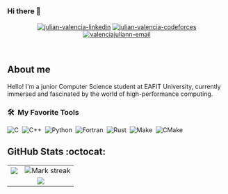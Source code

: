 ###                                                                                                      Hi there 👋

<p align="center">
<a href="https://www.linkedin.com/in/julian-valencia-a48379279" target="_blank"><img align="center" src="https://img.shields.io/badge/LinkedIn-0077B5?style=for-the-badge&logo=linkedin&logoColor=white" alt="julian-valencia-linkedin"/></a>
<a href="https://codeforces.com/profile/IBluejSupremacy" target="_blank"><img align="center" src="https://img.shields.io/badge/Codeforces-445f9d?style=for-the-badge&logo=Codeforces&logoColor=white" alt="julian-valencia-codeforces"/></a>
<a href="mailto:valenciajuliann@hotmail.com" target="_blank"><img align="center" src="https://img.shields.io/badge/Microsoft_Outlook-0078D4?style=for-the-badge&logo=microsoft-outlook&logoColor=white" alt="valenciajuliann-email"/></a>
</p>
<br>

## About me 
Hello! I'm a junior Computer Science student at EAFIT University, currently immersed and fascinated by the world of high-performance computing. 

### 🛠 &nbsp;My Favorite Tools

![C](https://img.shields.io/badge/-C-05122A?style=flat&logo=C&logoColor=A8B9CC)&nbsp;
![C++](https://img.shields.io/badge/-C++-05122A?style=flat&logo=C%2B%2B&logoColor=00599C)&nbsp;
![Python](https://img.shields.io/badge/-Python-05122A?style=flat&logo=python)&nbsp;
![Fortran](https://img.shields.io/badge/-Fortran-05122A?style=flat&logo=fortran&logoColor=734F96)&nbsp;
![Rust](https://img.shields.io/badge/-Rust-05122A?style=flat&logo=rust)&nbsp;
![Make](https://img.shields.io/badge/-Make-05122A?style=flat&logo=gnu&logoColor=white)&nbsp; <!-- No hay un logo oficial de Make en shields.io, se usa GNU como una aproximación -->
![CMake](https://img.shields.io/badge/-CMake-05122A?style=flat&logo=cmake&logoColor=064F8C)&nbsp;


<h2>GitHub Stats :octocat:</h2>
<p align="center">

<table>
<tr>
<td>

<img  align="center"  src="https://github-readme-stats.vercel.app/api?username=julianvb03&theme=dark&show_icons=true&count_private=true" />
</td>
<td>

<img  title="🔥 Get streak stats for your profile at git.io/streak-stats" alt="Mark streak" src="https://github-readme-streak-stats.herokuapp.com/?user=julianvb03&theme=dark&hide_border=false" /> 
</td>
</tr>
<tr>
<td colspan="2" align="center">

<img  align="center"  src="https://github-readme-stats.anuraghazra1.vercel.app/api/top-langs/?username=julianvb03&theme=dark&hide_border=false&no-bg=true&no-frame=true&langs_count=3"/>
</td>
</tr>
</table>
</p>

